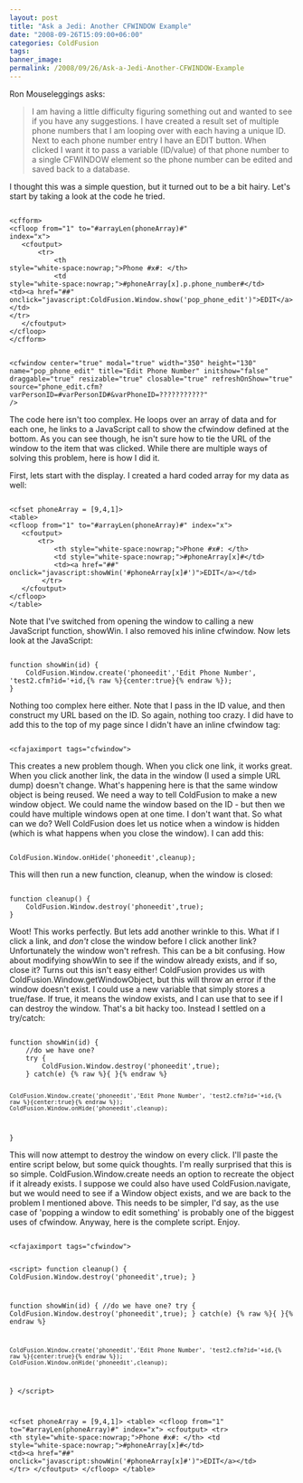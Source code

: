 ```yaml
---
layout: post
title: "Ask a Jedi: Another CFWINDOW Example"
date: "2008-09-26T15:09:00+06:00"
categories: ColdFusion 
tags: 
banner_image: 
permalink: /2008/09/26/Ask-a-Jedi-Another-CFWINDOW-Example
---
```


Ron Mouseleggings asks:

<blockquote>
<p>
I am having a little difficulty figuring something out and wanted to see if you have any suggestions.  I have created a result set of multiple phone numbers that I am looping over with each having a unique ID.  Next to each phone number entry I have an EDIT button.  When clicked I want it to pass a variable (ID/value) of that phone number to a single CFWINDOW element so the phone number can be edited and saved back to a database.
</p>
</blockquote>

I thought this was a simple question, but it turned out to be a bit hairy. Let's start by taking a look at the code he tried.
<!--more-->
<code>
&lt;cfform&gt;
&lt;cfloop from="1" to="#arrayLen(phoneArray)#"
index="x"&gt;
   &lt;cfoutput&gt;
       &lt;tr&gt;
           &lt;th
style="white-space:nowrap;"&gt;Phone #x#: &lt;/th&gt;
           &lt;td
style="white-space:nowrap;"&gt;#phoneArray[x].p.phone_number#&lt;/td&gt;
&lt;td&gt;&lt;a href="##"
onclick="javascript:ColdFusion.Window.show('pop_phone_edit')"&gt;EDIT&lt;/a&gt;&lt;/td&gt;
&lt;/tr&gt;
   &lt;/cfoutput&gt;
&lt;/cfloop&gt;
&lt;/cfform&gt;

&lt;cfwindow center="true"
modal="true" width="350" height="130"
   name="pop_phone_edit" title="Edit
Phone Number"
   initshow="false" draggable="true" resizable="true"
closable="true" refreshOnShow="true"
source="phone_edit.cfm?varPersonID=#varPersonID#&varPhoneID=???????????" /&gt;
</code>

The code here isn't too complex. He loops over an array of data and for each one, he links to a JavaScript call to show the cfwindow defined at the bottom. As you can see though, he isn't sure how to tie the URL of the window to the item that was clicked. While there are multiple ways of solving this problem, here is how I did it.

First, lets start with the display. I created a hard coded array for my data as well:

<code>
&lt;cfset phoneArray = [9,4,1]&gt;
&lt;table&gt;
&lt;cfloop from="1" to="#arrayLen(phoneArray)#" index="x"&gt;
   &lt;cfoutput&gt;
       &lt;tr&gt;
           &lt;th style="white-space:nowrap;"&gt;Phone #x#: &lt;/th&gt;
           &lt;td style="white-space:nowrap;"&gt;#phoneArray[x]#&lt;/td&gt;
		   &lt;td&gt;&lt;a href="##" onclick="javascript:showWin('#phoneArray[x]#')"&gt;EDIT&lt;/a&gt;&lt;/td&gt;
		&lt;/tr&gt;
   &lt;/cfoutput&gt;
&lt;/cfloop&gt;
&lt;/table&gt;
</code>

Note that I've switched from opening the window to calling a new JavaScript function, showWin. I also removed his inline cfwindow. Now lets look at the JavaScript:

<code>
function showWin(id) {
	ColdFusion.Window.create('phoneedit','Edit Phone Number', 'test2.cfm?id='+id,{% raw %}{center:true}{% endraw %});
}
</code>

Nothing too complex here either. Note that I pass in the ID value, and then construct my URL based on the ID. So again, nothing too crazy. I did have to add this to the top of my page since I didn't have an inline cfwindow tag:

<code>
&lt;cfajaximport tags="cfwindow"&gt;
</code>

This creates a new problem though. When you click one link, it works great. When you click another link, the data in the window (I used a simple URL dump) doesn't change. What's happening here is that the same window object is being reused. We need a way to tell ColdFusion to make a new window object. We could name the window based on the ID - but then we could have multiple windows open at one time. I don't want that. So what can we do? Well ColdFusion does let us notice when a window is hidden (which is what happens when you close the window). I can add this:

<code>
ColdFusion.Window.onHide('phoneedit',cleanup);
</code>

This will then run a new function, cleanup, when the window is closed:

<code>
function cleanup() {
	ColdFusion.Window.destroy('phoneedit',true);
}
</code>

Woot! This works perfectly. But lets add another wrinkle to this. What if I click a link, and <i>don't</i> close the window before I click another link? Unfortunately the window won't refresh. This can be a bit confusing. How about modifying showWin to see if the window already exists, and if so, close it? Turns out this isn't easy either! ColdFusion provides us with ColdFusion.Window.getWindowObject, but this will throw an error if the window doesn't exist. I could use a new variable that simply stores a true/fase. If true, it means the window exists, and I can use that to see if I can destroy the window. That's a bit hacky too. Instead I settled on a try/catch:

<code>
function showWin(id) {
	//do we have one?
	try {
		ColdFusion.Window.destroy('phoneedit',true);
	} catch(e) {% raw %}{ }{% endraw %}
	
	ColdFusion.Window.create('phoneedit','Edit Phone Number', 'test2.cfm?id='+id,{% raw %}{center:true}{% endraw %});
	ColdFusion.Window.onHide('phoneedit',cleanup);
}
</code>

This will now attempt to destroy the window on every click. I'll paste the entire script below, but some quick thoughts. I'm really surprised that this is so simple. ColdFusion.Window.create needs an option to recreate the object if it already exists. I suppose we could also have used ColdFusion.navigate, but we would need to see if a Window object exists, and we are back to the problem I mentioned above. This needs to be simpler, I'd say, as the use case of 'popping a window to edit something' is probably one of the biggest uses of cfwindow. Anyway, here is the complete script. Enjoy.

<code>
&lt;cfajaximport tags="cfwindow"&gt;
	
&lt;script&gt;
function cleanup() {
	ColdFusion.Window.destroy('phoneedit',true);
}

function showWin(id) {
	//do we have one?
	try {
		ColdFusion.Window.destroy('phoneedit',true);
	} catch(e) {% raw %}{ }{% endraw %}
	
	ColdFusion.Window.create('phoneedit','Edit Phone Number', 'test2.cfm?id='+id,{% raw %}{center:true}{% endraw %});
	ColdFusion.Window.onHide('phoneedit',cleanup);
}
&lt;/script&gt;

&lt;cfset phoneArray = [9,4,1]&gt;
&lt;table&gt;
&lt;cfloop from="1" to="#arrayLen(phoneArray)#" index="x"&gt;
   &lt;cfoutput&gt;
       &lt;tr&gt;
           &lt;th style="white-space:nowrap;"&gt;Phone #x#: &lt;/th&gt;
           &lt;td style="white-space:nowrap;"&gt;#phoneArray[x]#&lt;/td&gt;
		   &lt;td&gt;&lt;a href="##" onclick="javascript:showWin('#phoneArray[x]#')"&gt;EDIT&lt;/a&gt;&lt;/td&gt;
		&lt;/tr&gt;
   &lt;/cfoutput&gt;
&lt;/cfloop&gt;
&lt;/table&gt;
</code>
